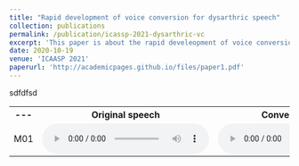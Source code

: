 ```yaml
---
title: "Rapid development of voice conversion for dysarthric speech"
collection: publications
permalink: /publication/icassp-2021-dysarthric-vc
excerpt: 'This paper is about the rapid develeopment of voice conversion for dysarthric speech'
date: 2020-10-19
venue: 'ICAASP 2021'
paperurl: 'http://academicpages.github.io/files/paper1.pdf'
---
```


sdfdfsd



 <table style="width:100%">
  <tr>
    <th>---</th>
    <th>Original speech</th>
    <th>Converted speech</th>
    <th>Ground truth</th>
  </tr>
  <tr>
    <td>M01</td>
    <td>
 <audio controls>
  <source src="/images/2019_audio/healthyoriginal12.wav" type="audio/wav">
</audio> 
</td>
    <td>
 <audio controls>
  <source src="/images/2019_audio/canceroriginal46.wav" type="audio/wav">
</audio> 
</td>
    <td>
 <audio controls>
  <source src="/images/2019_audio/canceroriginal46.wav" type="audio/wav">
</audio> 
</td>
  </tr>



</table> 
